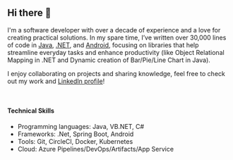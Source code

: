 ## Hi there 👋

I'm a software developer with over a decade of experience and a love for creating practical solutions. In my spare time, I’ve written over 30,000 lines of code in <a href="https://github.com/tundeadetunji/api-java-code">Java</a>, <a href="https://github.com/tundeadetunji/api-dot_net-all_modules">.NET</a>, and <a href="https://github.com/tundeadetunji/api-android-general_module">Android</a>, focusing on libraries that help streamline everyday tasks and enhance productivity (like Object Relational Mapping in .NET and Dynamic creation of Bar/Pie/Line Chart in Java). 

I enjoy collaborating on projects and sharing knowledge, feel free to check out my work and <a href="https://www.linkedin.com/in/tundeadetunji/">LinkedIn profile</a>!

<br />
<h4>Technical Skills</h4>
<ul>
  <li>Programming languages: Java, VB.NET, C#</li>
  <li>Frameworks: .Net, Spring Boot, Android</li>
  <li>Tools: Git, CircleCI, Docker, Kubernetes</li>
  <li>Cloud: Azure Pipelines/DevOps/Artifacts/App Service</li>
</ul>

<br />




<!--
**tundeadetunji/tundeadetunji** is a ✨ _special_ ✨ repository because its `README.md` (this file) appears on your GitHub profile.

Here are some ideas to get you started:

- 🔭 I’m currently working on ...
- 🌱 I’m currently learning ...
- 👯 I’m looking to collaborate on ...
- 🤔 I’m looking for help with ...
- 💬 Ask me about ...
- 📫 How to reach me: ...
- 😄 Pronouns: ...
- ⚡ Fun fact: ...
-->
